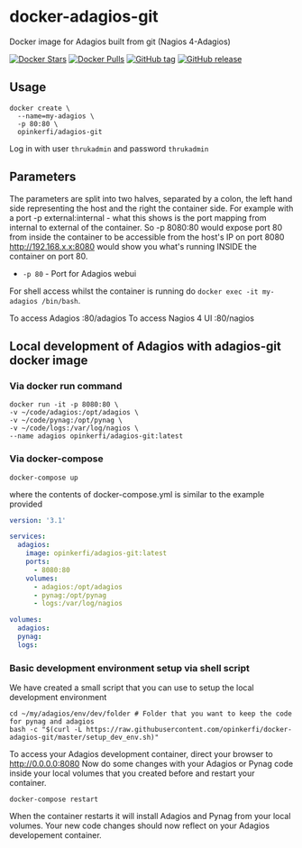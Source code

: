 # docker-adagios-git
Docker image for Adagios built from git (Nagios 4-Adagios)

[![Docker Stars](https://img.shields.io/docker/stars/opinkerfi/adagios-git.svg)]()
[![Docker Pulls](https://img.shields.io/docker/pulls/opinkerfi/adagios-git.svg)]()
[![GitHub tag](https://img.shields.io/github/tag/opinkerfi/adagios-git.svg)]()
[![GitHub release](https://img.shields.io/github/release/opinkerfi/adagios-git.svg)]()

## Usage
 

```
docker create \ 
  --name=my-adagios \
  -p 80:80 \
  opinkerfi/adagios-git
```

Log in with user `thrukadmin` and password `thrukadmin`

## Parameters

The parameters are split into two halves, separated by a colon, the left hand side representing the host and the right the container side. 
For example with a port -p external:internal - what this shows is the port mapping from internal to external of the container.
So -p 8080:80 would expose port 80 from inside the container to be accessible from the host's IP on port 8080
http://192.168.x.x:8080 would show you what's running INSIDE the container on port 80.

* `-p 80` - Port for Adagios webui

For shell access whilst the container is running do `docker exec -it my-adagios /bin/bash`.

To access Adagios
:80/adagios
To access Nagios 4 UI
:80/nagios

## Local development of Adagios with adagios-git docker image

### Via docker run command

```SHELL
docker run -it -p 8080:80 \
-v ~/code/adagios:/opt/adagios \
-v ~/code/pynag:/opt/pynag \
-v ~/code/logs:/var/log/nagios \
--name adagios opinkerfi/adagios-git:latest
```
### Via docker-compose

```SHELL
docker-compose up
```
where the contents of docker-compose.yml is similar to the example provided

```YAML
version: '3.1'

services:
  adagios:
    image: opinkerfi/adagios-git:latest
    ports:
      - 8080:80
    volumes:
      - adagios:/opt/adagios
      - pynag:/opt/pynag
      - logs:/var/log/nagios

volumes:
  adagios:
  pynag:
  logs:

```

### Basic development environment setup via shell script

We have created a small script that you can use to setup the local development environment

```SHELL
cd ~/my/adagios/env/dev/folder # Folder that you want to keep the code for pynag and adagios
bash -c "$(curl -L https://raw.githubusercontent.com/opinkerfi/docker-adagios-git/master/setup_dev_env.sh)"
```
To access your Adagios development container, direct your browser to http://0.0.0.0:8080
Now do some changes with your Adagios or Pynag code inside your local volumes that you created before and restart your container.

```SHELL
docker-compose restart
```
When the container restarts it will install Adagios and Pynag from your local volumes.
Your new code changes should now reflect on your Adagios developement container.

